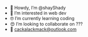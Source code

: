 - 🤠 Howdy, I’m @shayShady
- 🧐 I’m interested in web dev
- 🤓 I’m currently learning coding
- 😍 I’m looking to collaborate on ???
- 💌 cackalackmack@outlook.com 

<!---
shayShady/shayShady is a ✨ special ✨ repository because its `README.md` (this file) appears on your GitHub profile.
hardware core with a software heart.
--->
